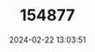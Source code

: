 ---
title: "154877"
category: "Apodocreedia vanderhorsti"
draft: false
date: 2024-02-22 13:03:51
languages:
  Undetermined: ["Langvin-grawer"]
  English: ["Longfin Burrower"]
---